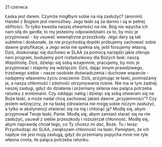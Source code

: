 21 czerwca

Łaska jest darem. Czymże mógłbym sobie na nią zasłużyć?
(anonim)
 Handel z Bogiem jest niemożliwy. Jego łaski są za darmo i są w pełnej obfitości. To tylko kwestia naszej otwartości na nie. Bóg nie wpycha ich nam siłą do gardła; to my jesteśmy odpowiedzialni za to, by móc je przyjmować - by usuwać wewnętrzne przeszkody. Jego dary są tak subtelne i doskonałe, że nie przychodzą dopóki próbujemy zachować sobie dawne gratyfikacje, a Jego wola nie spełnia się, jeśli forsujemy własną. Dziś, doskonaląc się duchowo w SLAA za pomocą narzędzi jakie oferuje nam program, budujemy port rozładunkowy dla Bożych łask: naszą Wspólnotę. Dziś, dzieląc się sobą wzajemnie, pracujemy, by móc je przyjmować i stajemy się wdzięczni. Dziś, dając innym prawdziwego, trzeźwego siebie - nasze osobiste doświadczenia i duchowe wsparcie - nadajemy własnemu życiu znaczenie. Dziś, przyjmując te łaski, pomnażamy je, a nasza chłonność i zdolność otrzymywania rośnie. Nie ma w tym żadnej naszej zasługi, gdyż do działania i przemiany skłania nas paląca potrzeba ratunku z erotomanii.
 Czy oddając nałóg i dzieląc się sobą otwieram się na Boże łaski, a może nadal chcę zachować jakieś dawne „przyjemności”? Czy jestem wdzięczny, że na łaskę zdrowienia nie mogę sobie niczym zasłużyć, a tylko w abstynencji otwierać się na nią i chłonąć ją?
 Modlę się, abym przyjmował Twoje łaski, Panie. Modlę się, abym zamiast starać się na nie zasłużyć, usuwał z siebie przeszkody i rozszerzał chłonność. Modlę się, abym naprawdę chciał tego, co Ty chcesz mi dać, Boże.
 Tu i teraz: Przychodząc do SLAA, zwiększam chłonność na łaski. Pamiętam, że ich napływ nie jest moją zasługą, gdyż do przemiany popycha mnie nie tyle własna cnota, ile paląca potrzeba ratunku.
